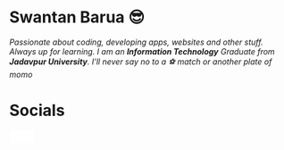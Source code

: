 # Swantan Barua 😎

_Passionate about coding, developing apps, websites and other stuff. Always up for learning.
I am an **Information Technology** Graduate from **Jadavpur University**. I'll never say no to a ⚽ match or another plate of momo_

# Socials

<a href="https://www.linkedin.com/in/swantan-barua-b77a83192/" target="_blank"><img align="left" alt="Swantan Barua | LinkedIn" width="22px" src="https://github.com/Aakarsh-B/trying-repos/blob/master/linkedin.svg">

<a href="https://www.instagram.com/swantman7/" target="_blank"><img align="left" alt="Swantan Barua | Instagram" width="22px" src="https://github.com/Aakarsh-B/trying-repos/blob/master/insta.svg">

<a href="https://www.linkedin.com/in/swantan-barua-b77a83192/" class="fab fa-linkedin"></a>
